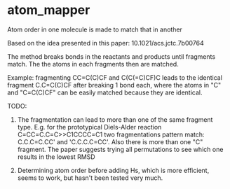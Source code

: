 # atom_mapper
Atom order in one molecule is made to match that in another

Based on the idea presented in this paper: 10.1021/acs.jctc.7b00764

The method breaks bonds in the reactants and products until fragments match.  The the atoms in each fragments then are matched.

Example: fragmenting CC=C(C)CF and C(C(=C)CF)C leads to the identical fragment C.C=C(C)CF after breaking 1 bond each, where the atoms in "C" and "C=C(C)CF" can be easily matched because they are identical.

TODO:
1. The fragmentation can lead to more than one of the same fragment type. E.g. for the prototypical Diels-Alder reaction C=CC=C.C=C>>C1CCCC=C1 two fragmentations pattern match: C.C.C=C.CC' and 'C.C.C.C=CC'.  Also there is more than one "C" fragment.
The paper suggests trying all permutations to see which one results in the lowest RMSD

2. Determining atom order before adding Hs, which is more efficient, seems to work, but hasn't been tested very much.
